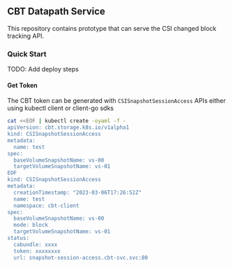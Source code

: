 ## CBT Datapath Service

This repository contains prototype that can serve the CSI changed block tracking API.


### Quick Start

TODO: Add deploy steps


#### Get Token

The CBT token can be generated with `CSISnapshotSessionAccess` APIs either using kubectl client or client-go sdks

```bash
cat <<EOF | kubectl create -oyaml -f -                                                                                                                    
apiVersion: cbt.storage.k8s.io/v1alpha1
kind: CSISnapshotSessionAccess
metadata:
  name: test
spec:
  baseVolumeSnapshotName: vs-00                                                               
  targetVolumeSnapshotName: vs-01                                                                                                                                                            mode: block
EOF                                                                                                                                                                                        apiVersion: cbt.storage.k8s.io/v1alpha1
kind: CSISnapshotSessionAccess
metadata:                           
  creationTimestamp: "2023-03-06T17:26:52Z"
  name: test
  namespace: cbt-client
spec:
  baseVolumeSnapshotName: vs-00
  mode: block
  targetVolumeSnapshotName: vs-01
status:
  cabundle: xxxx
  token: xxxxxxxx
  url: snapshot-session-access.cbt-svc.svc:80
```

